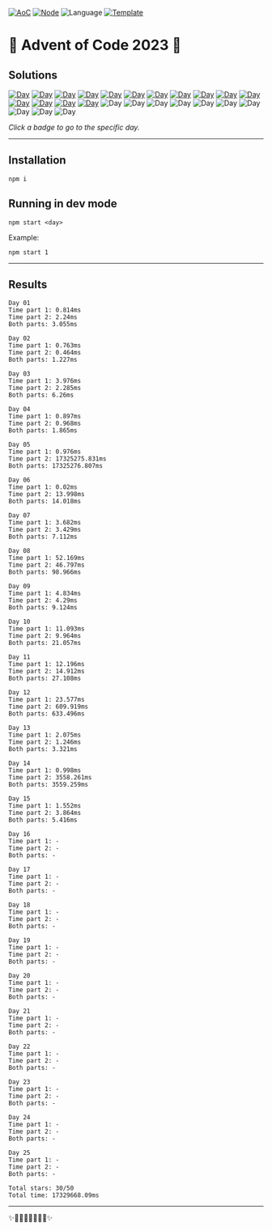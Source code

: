 <!-- Entries between SOLUTIONS and RESULTS tags are auto-generated -->

[![AoC](https://badgen.net/badge/AoC/2023/blue)](https://adventofcode.com/2023)
[![Node](https://badgen.net/badge/Node/v16.13.0+/blue)](https://nodejs.org/en/download/)
![Language](https://badgen.net/badge/Language/TypeScript/blue)
[![Template](https://badgen.net/badge/Template/aocrunner/blue)](https://github.com/caderek/aocrunner)

# 🎄 Advent of Code 2023 🎄

## Solutions

<!--SOLUTIONS-->

[![Day](https://badgen.net/badge/01/%E2%98%85%E2%98%85/green)](src/day01)
[![Day](https://badgen.net/badge/02/%E2%98%85%E2%98%85/green)](src/day02)
[![Day](https://badgen.net/badge/03/%E2%98%85%E2%98%85/green)](src/day03)
[![Day](https://badgen.net/badge/04/%E2%98%85%E2%98%85/green)](src/day04)
[![Day](https://badgen.net/badge/05/%E2%98%85%E2%98%85/green)](src/day05)
[![Day](https://badgen.net/badge/06/%E2%98%85%E2%98%85/green)](src/day06)
[![Day](https://badgen.net/badge/07/%E2%98%85%E2%98%85/green)](src/day07)
[![Day](https://badgen.net/badge/08/%E2%98%85%E2%98%85/green)](src/day08)
[![Day](https://badgen.net/badge/09/%E2%98%85%E2%98%85/green)](src/day09)
[![Day](https://badgen.net/badge/10/%E2%98%85%E2%98%85/green)](src/day10)
[![Day](https://badgen.net/badge/11/%E2%98%85%E2%98%85/green)](src/day11)
[![Day](https://badgen.net/badge/12/%E2%98%85%E2%98%85/green)](src/day12)
[![Day](https://badgen.net/badge/13/%E2%98%85%E2%98%85/green)](src/day13)
[![Day](https://badgen.net/badge/14/%E2%98%85%E2%98%85/green)](src/day14)
[![Day](https://badgen.net/badge/15/%E2%98%85%E2%98%85/green)](src/day15)
![Day](https://badgen.net/badge/16/%E2%98%86%E2%98%86/gray)
![Day](https://badgen.net/badge/17/%E2%98%86%E2%98%86/gray)
![Day](https://badgen.net/badge/18/%E2%98%86%E2%98%86/gray)
![Day](https://badgen.net/badge/19/%E2%98%86%E2%98%86/gray)
![Day](https://badgen.net/badge/20/%E2%98%86%E2%98%86/gray)
![Day](https://badgen.net/badge/21/%E2%98%86%E2%98%86/gray)
![Day](https://badgen.net/badge/22/%E2%98%86%E2%98%86/gray)
![Day](https://badgen.net/badge/23/%E2%98%86%E2%98%86/gray)
![Day](https://badgen.net/badge/24/%E2%98%86%E2%98%86/gray)
![Day](https://badgen.net/badge/25/%E2%98%86%E2%98%86/gray)

<!--/SOLUTIONS-->

_Click a badge to go to the specific day._

---

## Installation

```
npm i
```

## Running in dev mode

```
npm start <day>
```

Example:

```
npm start 1
```

---

## Results

<!--RESULTS-->

```
Day 01
Time part 1: 0.814ms
Time part 2: 2.24ms
Both parts: 3.055ms
```

```
Day 02
Time part 1: 0.763ms
Time part 2: 0.464ms
Both parts: 1.227ms
```

```
Day 03
Time part 1: 3.976ms
Time part 2: 2.285ms
Both parts: 6.26ms
```

```
Day 04
Time part 1: 0.897ms
Time part 2: 0.968ms
Both parts: 1.865ms
```

```
Day 05
Time part 1: 0.976ms
Time part 2: 17325275.831ms
Both parts: 17325276.807ms
```

```
Day 06
Time part 1: 0.02ms
Time part 2: 13.998ms
Both parts: 14.018ms
```

```
Day 07
Time part 1: 3.682ms
Time part 2: 3.429ms
Both parts: 7.112ms
```

```
Day 08
Time part 1: 52.169ms
Time part 2: 46.797ms
Both parts: 98.966ms
```

```
Day 09
Time part 1: 4.834ms
Time part 2: 4.29ms
Both parts: 9.124ms
```

```
Day 10
Time part 1: 11.093ms
Time part 2: 9.964ms
Both parts: 21.057ms
```

```
Day 11
Time part 1: 12.196ms
Time part 2: 14.912ms
Both parts: 27.108ms
```

```
Day 12
Time part 1: 23.577ms
Time part 2: 609.919ms
Both parts: 633.496ms
```

```
Day 13
Time part 1: 2.075ms
Time part 2: 1.246ms
Both parts: 3.321ms
```

```
Day 14
Time part 1: 0.998ms
Time part 2: 3558.261ms
Both parts: 3559.259ms
```

```
Day 15
Time part 1: 1.552ms
Time part 2: 3.864ms
Both parts: 5.416ms
```

```
Day 16
Time part 1: -
Time part 2: -
Both parts: -
```

```
Day 17
Time part 1: -
Time part 2: -
Both parts: -
```

```
Day 18
Time part 1: -
Time part 2: -
Both parts: -
```

```
Day 19
Time part 1: -
Time part 2: -
Both parts: -
```

```
Day 20
Time part 1: -
Time part 2: -
Both parts: -
```

```
Day 21
Time part 1: -
Time part 2: -
Both parts: -
```

```
Day 22
Time part 1: -
Time part 2: -
Both parts: -
```

```
Day 23
Time part 1: -
Time part 2: -
Both parts: -
```

```
Day 24
Time part 1: -
Time part 2: -
Both parts: -
```

```
Day 25
Time part 1: -
Time part 2: -
Both parts: -
```

```
Total stars: 30/50
Total time: 17329668.09ms
```

<!--/RESULTS-->

---

✨🎄🎁🎄🎅🎄🎁🎄✨